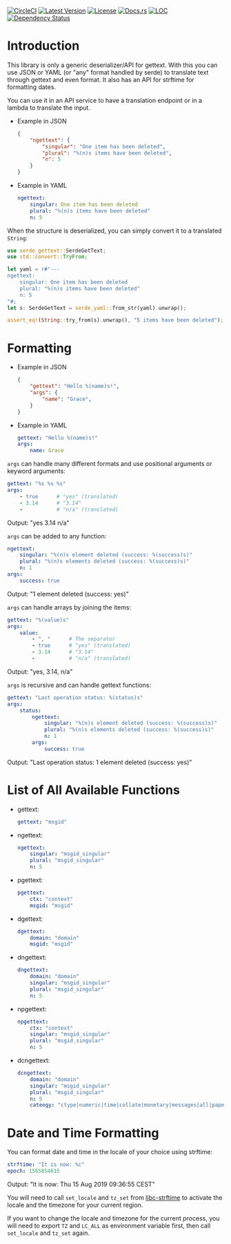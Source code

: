 [![CircleCI](https://circleci.com/gh/cecton/serde-gettext.svg?style=svg)](https://circleci.com/gh/cecton/serde-gettext)
[![Latest Version](https://img.shields.io/crates/v/serde-gettext.svg)](https://crates.io/crates/serde-gettext)
[![License](https://img.shields.io/badge/license-MIT-blue.svg)](http://opensource.org/licenses/MIT)
[![Docs.rs](https://docs.rs/serde-gettext/badge.svg)](https://docs.rs/serde-gettext)
[![LOC](https://tokei.rs/b1/github/cecton/serde-gettext)](https://github.com/cecton/serde-gettext)
[![Dependency Status](https://deps.rs/repo/github/cecton/serde-gettext/status.svg)](https://deps.rs/repo/github/cecton/serde-gettext)

Introduction
============

This library is only a generic deserializer/API for gettext. With this you can
use JSON or YAML (or "any" format handled by serde) to translate text through
gettext and even format. It also has an API for strftime for formatting dates.

You can use it in an API service to have a translation endpoint or in a lambda
to translate the input.

 *  Example in JSON

    ```json
    {
        "ngettext": {
            "singular": "One item has been deleted",
            "plural": "%(n)s items have been deleted",
            "n": 5
        }
    }
    ```

 *  Example in YAML

    ```yaml
    ngettext:
        singular: One item has been deleted
        plural: "%(n)s items have been deleted"
        n: 5
    ```

When the structure is deserialized, you can simply convert it to a translated
`String`:

```rust
use serde_gettext::SerdeGetText;
use std::convert::TryFrom;

let yaml = r#"---
ngettext:
    singular: One item has been deleted
    plural: "%(n)s items have been deleted"
    n: 5
"#;
let s: SerdeGetText = serde_yaml::from_str(yaml).unwrap();

assert_eq!(String::try_from(s).unwrap(), "5 items have been deleted");
```

Formatting
==========

 *  Example in JSON

    ```json
    {
        "gettext": "Hello %(name)s!",
        "args": {
            "name": "Grace",
        }
    }
    ```

 *  Example in YAML

    ```yaml
    gettext: "Hello %(name)s!"
    args:
        name: Grace
    ```

`args` can handle many different formats and use positional arguments or
keyword arguments:

```yaml
gettext: "%s %s %s"
args:
    - true      # "yes" (translated)
    - 3.14      # "3.14"
    -           # "n/a" (translated)
```

Output: "yes 3.14 n/a"

`args` can be added to any function:

```yaml
ngettext:
    singular: "%(n)s element deleted (success: %(success)s)"
    plural: "%(n)s elements deleted (success: %(success)s)"
    n: 1
args:
    success: true
```

Output: "1 element deleted (success: yes)"

`args` can handle arrays by joining the items:

```yaml
gettext: "%(value)s"
args:
    value:
        - ", "      # The separator
        - true      # "yes" (translated)
        - 3.14      # "3.14"
        -           # "n/a" (translated)
```

Output: "yes, 3.14, n/a"

`args` is recursive and can handle gettext functions:

```yaml
gettext: "Last operation status: %(status)s"
args:
    status:
        ngettext:
            singular: "%(n)s element deleted (success: %(success)s)"
            plural: "%(n)s elements deleted (success: %(success)s)"
            n: 1
        args:
            success: true
```

Output: "Last operation status: 1 element deleted (success: yes)"

List of All Available Functions
===============================

 *  gettext:

    ```yaml
    gettext: "msgid"
    ```

 *  ngettext:

    ```yaml
    ngettext:
        singular: "msgid_singular"
        plural: "msgid_singular"
        n: 5
    ```

 *  pgettext:

    ```yaml
    pgettext:
        ctx: "context"
        msgid: "msgid"
    ```

 *  dgettext:

    ```yaml
    dgettext:
        domain: "domain"
        msgid: "msgid"
    ```

 *  dngettext:

    ```yaml
    dngettext:
        domain: "domain"
        singular: "msgid_singular"
        plural: "msgid_singular"
        n: 5
    ```

 *  npgettext:

    ```yaml
    npgettext:
        ctx: "context"
        singular: "msgid_singular"
        plural: "msgid_singular"
        n: 5
    ```

 *  dcngettext:

    ```yaml
    dcngettext:
        domain: "domain"
        singular: "msgid_singular"
        plural: "msgid_singular"
        n: 5
        cateogy: "ctype|numeric|time|collate|monetary|messages|all|paper|name|address|telephone|measurement|identification"
    ```

Date and Time Formatting
========================

You can format date and time in the locale of your choice using strftime:

```yaml
strftime: "It is now: %c"
epoch: 1565854615
```

Output: "It is now: Thu 15 Aug 2019 09:36:55 CEST"

You will need to call `set_locale` and `tz_set` from
[libc-strftime](https://docs.rs/libc-strftime/) to activate
the locale and the timezone for your current region.

If you want to change the locale and timezone for the current process, you
will need to export `TZ` and `LC_ALL` as environment variable first, then call
`set_locale` and `tz_set` again.

